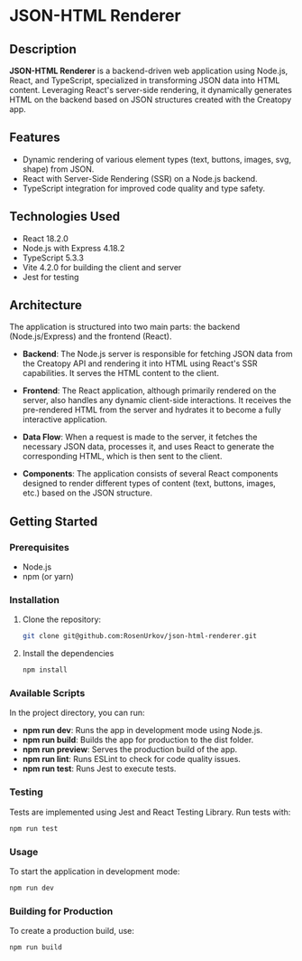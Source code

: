 # JSON-HTML Renderer

## Description

**JSON-HTML Renderer** is a backend-driven web application using Node.js, React, and TypeScript, specialized in transforming JSON data into HTML content. Leveraging React's server-side rendering, it dynamically generates HTML on the backend based on JSON structures created with the Creatopy app.

## Features

- Dynamic rendering of various element types (text, buttons, images, svg, shape) from JSON.
- React with Server-Side Rendering (SSR) on a Node.js backend.
- TypeScript integration for improved code quality and type safety.

## Technologies Used

- React 18.2.0
- Node.js with Express 4.18.2
- TypeScript 5.3.3
- Vite 4.2.0 for building the client and server
- Jest for testing

## Architecture

The application is structured into two main parts: the backend (Node.js/Express) and the frontend (React).

- **Backend**: The Node.js server is responsible for fetching JSON data from the Creatopy API and rendering it into HTML using React's SSR capabilities. It serves the HTML content to the client.

- **Frontend**: The React application, although primarily rendered on the server, also handles any dynamic client-side interactions. It receives the pre-rendered HTML from the server and hydrates it to become a fully interactive application.

- **Data Flow**: When a request is made to the server, it fetches the necessary JSON data, processes it, and uses React to generate the corresponding HTML, which is then sent to the client.

- **Components**: The application consists of several React components designed to render different types of content (text, buttons, images, etc.) based on the JSON structure.

## Getting Started

### Prerequisites

- Node.js
- npm (or yarn)

### Installation

1. Clone the repository:
   ```bash
   git clone git@github.com:RosenUrkov/json-html-renderer.git
   ```
1. Install the dependencies
   ```bash
   npm install
   ```

### Available Scripts

In the project directory, you can run:

- **npm run dev**: Runs the app in development mode using Node.js.
- **npm run build**: Builds the app for production to the dist folder.
- **npm run preview**: Serves the production build of the app.
- **npm run lint**: Runs ESLint to check for code quality issues.
- **npm run test**: Runs Jest to execute tests.

### Testing

Tests are implemented using Jest and React Testing Library. Run tests with:

```bash
npm run test
```

### Usage

To start the application in development mode:

```bash
npm run dev
```

### Building for Production

To create a production build, use:

```bash
npm run build
```
